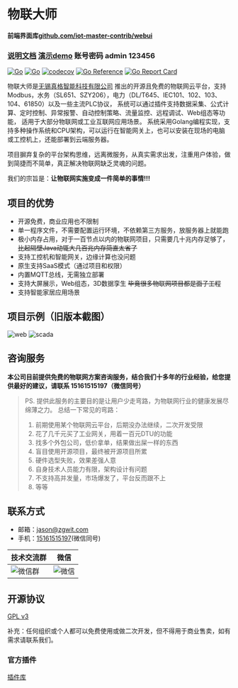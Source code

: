 # 物联大师

**前端界面库[github.com/iot-master-contrib/webui](https://github.com/iot-master-contrib/webui)**

### [说明文档](https://iot-master.com/manual)  [演示demo](http://demo.iot-master.com:8080/) 账号密码 admin 123456

[![Go](https://github.com/zgwit/iot-master/actions/workflows/go.yml/badge.svg)](https://github.com/zgwit/iot-master/actions/workflows/go.yml)
[![Go](https://github.com/zgwit/iot-master/actions/workflows/codeql-analysis.yml/badge.svg)](https://github.com/zgwit/iot-master/actions/workflows/codeql-analysis.yml)
[![codecov](https://codecov.io/gh/zgwit/iot-master/branch/main/graph/badge.svg?token=AK5TD8KQ5C)](https://codecov.io/gh/zgwit/iot-master)
[![Go Reference](https://pkg.go.dev/badge/github.com/zgwit/iot-master.svg)](https://pkg.go.dev/github.com/zgwit/iot-master)
[![Go Report Card](https://goreportcard.com/badge/github.com/zgwit/iot-master)](https://goreportcard.com/report/github.com/zgwit/iot-master)

物联大师是[无锡真格智能科技有限公司](https://zgwit.com)
推出的开源且免费的物联网云平台，支持Modbus，水务（SL651、SZY206），电力（DL/T645、IEC101、102、103、104、61850）以及一些主流PLC协议，
系统可以通过插件支持数据采集、公式计算、定时控制、异常报警、自动控制策略、流量监控、远程调试、Web组态等功能，
适用于大部分物联网或工业互联网应用场景。
系统采用Golang编程实现，支持多种操作系统和CPU架构，可以运行在智能网关上，也可以安装在现场的电脑或工控机上，还能部署到云端服务器。

项目摒弃复杂的平台架构思维，远离微服务，从真实需求出发，注重用户体验，做到简捷而不简单，真正解决物联网缺乏灵魂的问题。

我们的宗旨是：**让物联网实施变成一件简单的事情!!!**

## 项目的优势

- 开源免费，商业应用也不限制
- 单一程序文件，不需要配置运行环境，不依赖第三方服务，放服务器上就能跑
- 极小内存占用，对于一百节点以内的物联网项目，只需要几十兆内存足够了，~~比起隔壁Java动辄大几百兆内存简直太省了~~
- 支持工控机和智能网关，边缘计算也没问题
- 原生支持SaaS模式（通过项目和权限）
- 内置MQTT总线，无需独立部署
- 支持大屏展示，Web组态，3D数据孪生 ~~毕竟很多物联网项目都是面子工程~~
- 支持智能家居应用场景

## 项目示例（旧版本截图）

![web](https://iot-master.com/web1.jpg)
![scada](https://iot-master.com/hmi-editor.png)


## 咨询服务

**本公司目前提供免费的物联网方案咨询服务，结合我们十多年的行业经验，给您提供最好的建议，请联系 15161515197（微信同号）**

> PS. 提供此服务的主要目的是让用户少走弯路，为物联网行业的健康发展尽绵薄之力。
> 总结一下常见的弯路：
> 1. 前期使用某个物联网云平台，后期没办法继续，二次开发受限
> 2. 花了几千元买了工业网关，用着一百元DTU的功能
> 3. 找多个外包公司，低价拿单，结果做出屎一样的东西
> 4. 盲目使用开源项目，最终被开源项目所累
> 5. 硬件选型失败，效果差强人意
> 6. 自身技术人员能力有限，架构设计有问题
> 7. 不支持高并发量，市场爆发了，平台反而跟不上
> 8. 等等

## 联系方式

- 邮箱：[jason@zgwit.com](mailto:jason@zgwit.com)
- 手机：[15161515197](tel:15161515197)(微信同号)

| 技术交流群                                   | 微信                                   |
|-----------------------------------------|----------------------------------------|
| ![微信群](https://iot-master.com/tech.png) | ![微信](https://iot-master.com/jason.jpg) |

## 开源协议

[GPL v3](https://github.com/zgwit/iot-master/blob/main/LICENSE)

补充：任何组织或个人都可以免费使用或做二次开发，但不得用于商业售卖，如有需求请联系我们。


### 官方插件
[插件库](https://github.com/orgs/iot-master-contrib/repositories)
